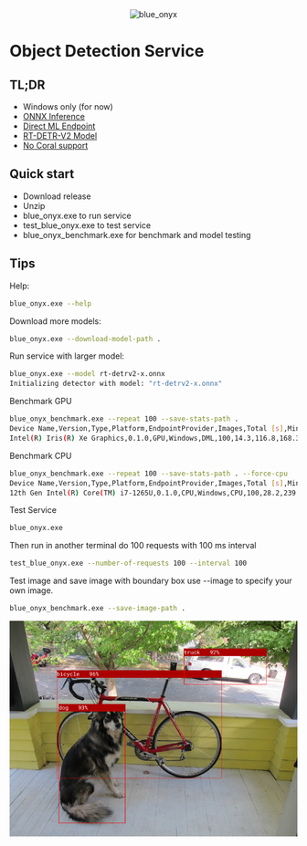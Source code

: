 
<div align="center">
<img src="assets/blue_onyx.gif" alt="blue_onyx"/>
</div>

# Object Detection Service

## TL;DR

- Windows only (for now)
- [ONNX Inference](https://github.com/onnx/onnx)
- [Direct ML Endpoint](https://github.com/microsoft/DirectML)
- [RT-DETR-V2 Model](https://github.com/lyuwenyu/RT-DETR/tree/main/rtdetrv2_pytorch)
- [No Coral support](https://github.com/microsoft/onnxruntime/issues/10248)

## Quick start

- Download release
- Unzip
- blue_onyx.exe to run service
- test_blue_onyx.exe to test service
- blue_onyx_benchmark.exe for benchmark and model testing

## Tips

Help:
```bash
blue_onyx.exe --help
```

Download more models:
```bash 
blue_onyx.exe --download-model-path .
```

Run service with larger model:
```bash 
blue_onyx.exe --model rt-detrv2-x.onnx
Initializing detector with model: "rt-detrv2-x.onnx"
```

Benchmark GPU
```bash
blue_onyx_benchmark.exe --repeat 100 --save-stats-path .
Device Name,Version,Type,Platform,EndpointProvider,Images,Total [s],Min [ms],Max [ms],Average [ms],FPS
Intel(R) Iris(R) Xe Graphics,0.1.0,GPU,Windows,DML,100,14.3,116.8,168.3,143.2,7.0
```

Benchmark CPU
```bash
blue_onyx_benchmark.exe --repeat 100 --save-stats-path . --force-cpu
Device Name,Version,Type,Platform,EndpointProvider,Images,Total [s],Min [ms],Max [ms],Average [ms],FPS
12th Gen Intel(R) Core(TM) i7-1265U,0.1.0,CPU,Windows,CPU,100,28.2,239.6,398.2,281.5,3.6
```

Test Service
```bash
blue_onyx.exe
```

Then run in another terminal do 100 requests with 100 ms interval
```bash
test_blue_onyx.exe --number-of-requests 100 --interval 100
```
    
Test image and save image with boundary box use --image to specify your own image.
```bash
blue_onyx_benchmark.exe --save-image-path .
```

<div align="center">
<img src="assets/dog_bike_car_od.jpg" alt="dog_bike_car_od"/>
</div>
